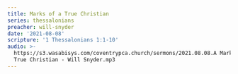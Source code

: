 ```yaml
---
title: Marks of a True Christian
series: thessalonians
preacher: will-snyder
date: '2021-08-08'
scripture: '1 Thessalonians 1:1-10'
audio: >-
  https://s3.wasabisys.com/coventrypca.church/sermons/2021.08.08.A Marks of a
  True Christian - Will Snyder.mp3
---
```

